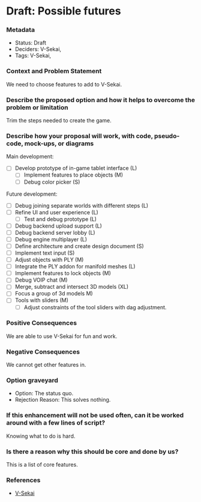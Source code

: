 # Draft: Possible futures

### Metadata

- Status: Draft <!-- draft | proposed | rejected | accepted | deprecated | superseded by -->
- Deciders: V-Sekai,
- Tags: V-Sekai,

### Context and Problem Statement

We need to choose features to add to V-Sekai.

### Describe the proposed option and how it helps to overcome the problem or limitation

Trim the steps needed to create the game.

### Describe how your proposal will work, with code, pseudo-code, mock-ups, or diagrams

Main development:

- [ ] Develop prototype of in-game tablet interface (L)
  - [ ] Implement features to place objects (M)
  - [ ] Debug color picker (S)

Future development:

- [ ] Debug joining separate worlds with different steps (L)
- [ ] Refine UI and user experience (L)
  - [ ] Test and debug prototype (L)
- [ ] Debug backend upload support (L)
- [ ] Debug backend server lobby (L)
- [ ] Debug engine multiplayer (L)
- [ ] Define architecture and create design document (S)
- [ ] Implement text input (S)
- [ ] Adjust objects with PLY (M)
- [ ] Integrate the PLY addon for manifold meshes (L)
- [ ] Implement features to lock objects (M)
- [ ] Debug VOIP chat (M)
- [ ] Merge, subtract and intersect 3D models (XL)
- [ ] Focus a group of 3d models M)
- [ ] Tools with sliders (M)
  - [ ] Adjust constraints of the tool sliders with dag adjustment.

### Positive Consequences

We are able to use V-Sekai for fun and work.

### Negative Consequences

We cannot get other features in.

### Option graveyard

- Option: The status quo. <!-- List the proposed options no longer open for consideration. -->
- Rejection Reason: This solves nothing. <!-- List the reasons for the rejection: (the bad traits) -->

### If this enhancement will not be used often, can it be worked around with a few lines of script?

Knowing what to do is hard.

### Is there a reason why this should be core and done by us?

This is a list of core features.

### References

- [V-Sekai](https://v-sekai.org/)
